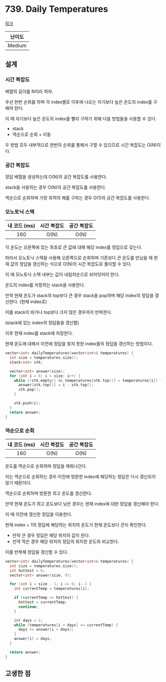 # 739. Daily Temperatures

[링크](https://leetcode.com/problems/daily-temperatures/)

| 난이도 |
| :----: |
| Medium |

## 설계

### 시간 복잡도

배열의 길이를 N이라 하자.

우선 한번 순회를 하며 각 index별로 이후에 나오는 자기보다 높은 온도의 index를 구해야 한다.

이 때 자기보다 높은 온도의 index를 빨리 구하기 위해 다음 방법들을 사용할 수 있다.

- stack
- 역순으로 순회 + 이동

두 방법 모두 내부적으로 한번의 순회를 통해서 구할 수 있으므로 시간 복잡도는 O(N)이다.

### 공간 복잡도

정답 배열을 생성하는데 O(N)의 공간 복잡도를 사용한다.

stack을 사용하는 경우 O(N)의 공간 복잡도를 사용한다.

역순으로 순회하며 가장 최적의 해를 구하는 경우 O(1)의 공간 복잡도를 사용한다.

### 모노토닉 스택

| 내 코드 (ms) | 시간 복잡도 | 공간 복잡도 |
| :----------: | :---------: | :---------: |
|     160      |    O(N)     |    O(N)     |

각 온도는 오른쪽에 있는 최초로 큰 값에 대해 해당 index를 정답으로 갖는다.

따라서 모노토닉 스택을 사용해 오른쪽으로 순회하며 기존보다 큰 온도를 만났을 때 현재 값의 정답을 갱신하는 식으로 O(N)의 시간 복잡도로 풀이할 수 있다.

이 때 모노토닉 스택 내부는 값이 내림차순으로 되어잇어야 한다.

온도의 index를 저장하는 stack을 사용한다.

만약 현재 온도가 stack의 top보다 큰 경우 stack을 pop하며 해당 index의 정답을 갱신한다. (현재 index로)

이를 stack이 비거나 top보다 크지 않은 경우까지 반복한다.

(stack에 있는 index의 정답들을 갱신함)

이후 현재 index를 stack에 저장한다.

현재 온도에 대해서 이전에 정답을 찾지 못한 index들의 정답을 갱신하는 방법이다.

```cpp
vector<int> dailyTemperatures(vector<int>& temperatures) {
  int size = temperatures.size();
  stack<int> stk;

  vector<int> answer(size);
  for (int i = 0; i < size; i++) {
    while (!stk.empty() && temperatures[stk.top()] < temperatures[i]) {
      answer[stk.top()] = i - stk.top();
      stk.pop();
    }

    stk.push(i);
  }
  return answer;
}
```

### 역순으로 순회

| 내 코드 (ms) | 시간 복잡도 | 공간 복잡도 |
| :----------: | :---------: | :---------: |
|     160      |    O(N)     |    O(N)     |

온도를 역순으로 순회하며 정답을 채워나간다.

이는 역순으로 순회하는 경우 이전에 방문한 index에 해당하는 정답은 다시 갱신되지 않기 때문이다.

역순으로 순회하며 방문한 최고 온도를 갱신한다.

만약 현재 온도가 최고 온도보다 낮은 경우는 현재 index에 대한 정답을 갱신해야 한다.

이 때 이전에 갱신한 정답을 이용한다.

현재 index + 1의 정답에 해당하는 위치의 온도가 현재 온도보다 큰지 확인한다.

- 만약 큰 경우 정답은 해당 위치의 값이 된다.
- 만약 작은 경우 해당 위치의 정답의 위치한 온도와 비교한다.

이를 반복해 정답을 갱신할 수 있다.

```cpp
vector<int> dailyTemperatures(vector<int>& temperatures) {
  int size = temperatures.size();
  int hottest = 0;
  vector<int> answer(size, 0);

  for (int i = size - 1; i >= 0; i--) {
    int currentTemp = temperatures[i];

    if (currentTemp >= hottest) {
      hottest = currentTemp;
      continue;
    }

    int days = 1;
    while (temperatures[i + days] <= currentTemp) {
      days += answer[i + days];
    }
    answer[i] = days;
  }

  return answer;
}
```

## 고생한 점
